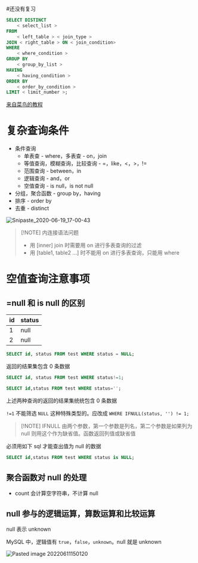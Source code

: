 #还没有复习 

```sql
SELECT DISTINCT
	< select_list >
FROM
	< left_table > < join_type >
JOIN < right_table > ON < join_condition>
WHERE
	< where_condition >
GROUP BY
	< group_by_list >
HAVING
	< having_condition >
ORDER BY
	< order_by_condition >
LIMIT < limit_number >;
```

[来自菜鸟的教程](https://www.runoob.com/sql/sql-distinct.html)

# 复杂查询条件

- 条件查询
	- 单表查 - where，多表查 - on，join
	- 等值查询，模糊查询，比较查询 - =，like，<，>，!=
	- 范围查询 - between，in
	- 逻辑查询 - and，or
	- 空值查询 - is null，is not null
- 分组，聚合函数 - group by，having
- 排序 - order by
- 去重 - distinct

 
![Snipaste_2020-06-19_17-00-43](https://wings-liberty.oss-cn-beijing.aliyuncs.com/note/Snipaste_2020-06-19_17-00-43.png)



> [!NOTE] 内连接语法问题
> - 用 [inner] join 时需要用 on 进行多表查询的过滤
> - 用 [table1, table2 ...] 时不能用 on 进行多表查询，只能用 where


# 空值查询注意事项



## =null 和 is null 的区别

| id  | status |
| --- | ------ |
| 1   | null   |
| 2   | null   | 

```sql
SELECT id, status FROM test WHERE status = NULL;
```

返回的结果集包含 0 条数据


```sql
SELECT id, status FROM test WHERE status!=1;

SELECT id,status FROM test WHERE status='';
```

上述两种查询的返回的结果集统统包含 0 条数据

`!=1` 不能筛选 `NULL` 这种特殊类型的。应改成 `WHERE IFNULL(status, '') != 1;`


> [!NOTE] IFNULL
> 由两个参数，第一个参数是列名，第二个参数是如果列为 null 则用这个作为缺省值。函数返回列值或缺省值


必须用如下 sql 才能查出值为 null 的数据

```sql
SELECT id,status FROM test WHERE status is NULL;
```

## 聚合函数对 null 的处理

- count 会计算空字符串，不计算 null


## null 参与的逻辑运算，算数运算和比较运算

null 表示 unknown

MySQL 中，逻辑值有 `true`，`false`，`unknown`。null 就是 unknown


![Pasted image 20220611150120](https://wings-liberty.oss-cn-beijing.aliyuncs.com/note/Pasted%20image%2020220611150120.png)

